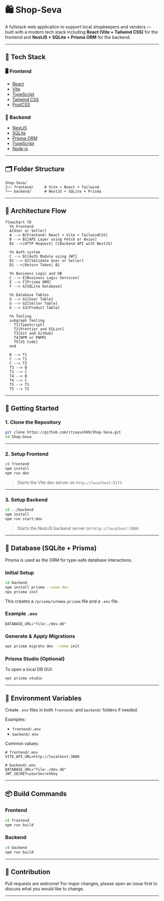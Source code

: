 # 🛍️ Shop-Seva

A fullstack web application to support local shopkeepers and vendors — built with a modern tech stack including **React (Vite + Tailwind CSS)** for the frontend and **NestJS + SQLite + Prisma ORM** for the backend.

---

## 🧱 Tech Stack

### 🖥️ Frontend
- [React](https://react.dev/)
- [Vite](https://vitejs.dev/)
- [TypeScript](https://www.typescriptlang.org/)
- [Tailwind CSS](https://tailwindcss.com/)
- [PostCSS](https://postcss.org/)

### 🔧 Backend
- [NestJS](https://nestjs.com/)
- [SQLite](https://www.sqlite.org/)
- [Prisma ORM](https://www.prisma.io/)
- [TypeScript](https://www.typescriptlang.org/)
- [Node.js](https://nodejs.org/)

---

## 🗂️ Folder Structure

```
Shop-Seva/
├── frontend/     # Vite + React + Tailwind
└── backend/      # NestJS + SQLite + Prisma
```

---

## 🧩 Architecture Flow

```mermaid
flowchart TD
  %% Frontend
  A[User or Seller]
  A --> B[Frontend: React + Vite + TailwindCSS]
  B --> B1[API Layer using Fetch or Axios]
  B1 -->|HTTP Request| C[Backend API with NestJS]

  %% Auth system
  C --> D1[Auth Module using JWT]
  D1 --> D2[Validate User or Seller]
  D1 -->|Return Token| B1

  %% Business Logic and DB
  C --> E[Business Logic Services]
  E --> F[Prisma ORM]
  F --> G[SQLite Database]

  %% Database Tables
  G --> G1[User Table]
  G --> G2[Seller Table]
  G --> G3[Product Table]

  %% Tooling
  subgraph Tooling
    T1[TypeScript]
    T2[Prettier and ESLint]
    T3[Git and GitHub]
    T4[NPM or PNPM]
    T5[VS Code]
  end

  B --> T1
  C --> T1
  C --> T2
  T3 --> B
  T3 --> C
  T4 --> B
  T4 --> C
  T5 --> T1
  T5 --> T2
```

---

## 🚀 Getting Started

### 1. Clone the Repository

```bash
git clone https://github.com/itzayush69/Shop-Seva.git
cd Shop-Seva
```

---

### 2. Setup Frontend

```bash
cd frontend
npm install
npm run dev
```

> Starts the Vite dev server on `http://localhost:5173`

---

### 3. Setup Backend

```bash
cd ../backend
npm install
npm run start:dev
```

> Starts the NestJS backend server on `http://localhost:3000`

---

## 🧩 Database (SQLite + Prisma)

Prisma is used as the ORM for type-safe database interactions.

### Initial Setup

```bash
cd backend
npm install prisma --save-dev
npx prisma init
```

This creates a `/prisma/schema.prisma` file and a `.env` file.

### Example `.env`

```env
DATABASE_URL="file:./dev.db"
```

### Generate & Apply Migrations

```bash
npx prisma migrate dev --name init
```

### Prisma Studio (Optional)

To open a local DB GUI:

```bash
npx prisma studio
```

---

## 📄 Environment Variables

Create `.env` files in both `frontend/` and `backend/` folders if needed.

Examples:

- `frontend/.env`
- `backend/.env`

Common values:

```env
# frontend/.env
VITE_API_URL=http://localhost:3000

# backend/.env
DATABASE_URL="file:./dev.db"
JWT_SECRET=yourSecretKey
```

---

## 📦 Build Commands

### Frontend

```bash
cd frontend
npm run build
```

### Backend

```bash
cd backend
npm run build
```

---

## 🤝 Contribution

Pull requests are welcome! For major changes, please open an issue first to discuss what you would like to change.

---